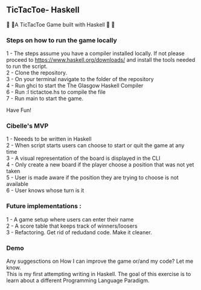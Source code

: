 ## TicTacToe- Haskell
:space_invader: :space_invader:A TicTacToe Game built with Haskell :space_invader: :space_invader:


### Steps on how to run the game locally
1 - The steps assume you have a compiler installed locally. If not please proceed to https://www.haskell.org/downloads/ and install the tools needed to run the script. <br/>
2 - Clone the repository. <br/>
3 - On your terminal navigate to the folder of the repository <br/>
4 - Run ghci to start the The Glasgow Haskell Compiler <br/> 
6 - Run :l tictactoe.hs to compile the file <br/> 
7 - Run main to start the game. <br/>

Have Fun! 


### Cibelle's MVP

1 - Neeeds to be written in Haskell <br/> 
2 - When script starts users can choose to start or quit the game at any time <br/>
3 - A visual representation of the board is displayed in the CLI <br/>
4 - Only create a new board if the player choose a position that was not yet taken <br/>
5 - User is made aware if the position they are trying to choose is not available  <br/>
6 - User knows whose turn is it <br/>


### Future implementations : 
1 - A game setup where users can enter their name  <br/>
2 - A score table that keeps track of winners/loosers <br/>
3 - Refactoring. Get rid of redudand code. Make it cleaner. <br/>



### Demo


Any suggesctions on How I can improve the game or/and my code? Let me know. <br/> 
This is my first attempting writing in Haskell. The goal of this exercise is to learn about a different Programming Language Paradigm.<br/>


